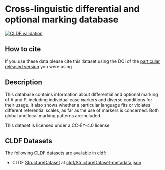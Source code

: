 # Cross-linguistic differential and optional marking database

[![CLDF validation](https://github.com/cldf-datasets/levshinadifferentialmarking/workflows/CLDF-validation/badge.svg)](https://github.com/cldf-datasets/levshinadifferentialmarking/actions?query=workflow%3ACLDF-validation)

## How to cite

If you use these data please cite
this dataset using the DOI of the [particular released version](releases/) you were using

## Description


This database contains information about differential and optional marking of A and P, including individual case markers and diverse conditions for their usage. It also shows whether a particular language fits or violates different referential scales, as far as the use of markers is concerned. Both global and local marking patterns are included.

This dataset is licensed under a CC-BY-4.0 license


## CLDF Datasets

The following CLDF datasets are available in [cldf](cldf):

- CLDF [StructureDataset](https://github.com/cldf/cldf/tree/master/modules/StructureDataset) at [cldf/StructureDataset-metadata.json](cldf/StructureDataset-metadata.json)